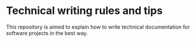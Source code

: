 # Technical writing rules and tips
This repository is aimed to explain how to write technical documentation for software projects in the best way.
